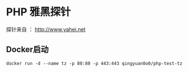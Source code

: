 # PHP 雅黑探针

探针来自 ： http://www.yahei.net 

## Docker启动
```
docker run -d --name tz -p 80:80 -p 443:443 qingyuan0o0/php-test-tz
```
